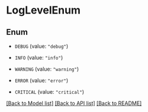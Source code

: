# LogLevelEnum

## Enum


* `DEBUG` (value: `"debug"`)

* `INFO` (value: `"info"`)

* `WARNING` (value: `"warning"`)

* `ERROR` (value: `"error"`)

* `CRITICAL` (value: `"critical"`)


[[Back to Model list]](../README.md#documentation-for-models) [[Back to API list]](../README.md#documentation-for-api-endpoints) [[Back to README]](../README.md)


